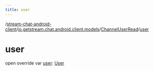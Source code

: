 ```yaml
---
title: user
---
```

/[stream-chat-android-client](../../index.md)/[io.getstream.chat.android.client.models](../index.md)/[ChannelUserRead](index.md)/[user](user.md)  
  
  
  
# user  
open override var [user](user.md): [User](../User/index.md)
